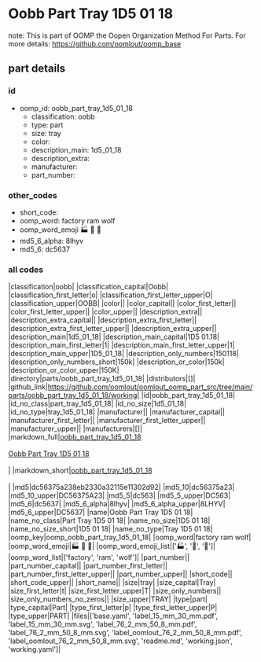 # Oobb Part Tray 1D5 01 18  

note: This is part of OOMP the Oopen Organization Method For Parts. For more details: https://github.com/oomlout/oomp_base

##  part details





### id
* oomp_id: oobb_part_tray_1d5_01_18
  * classification: oobb
  * type: part
  * size: tray
  * color: 
  * description_main: 1d5_01_18
  * description_extra: 
  * manufacturer: 
  * part_number: 

### other_codes
* short_code: 
* oomp_word: factory ram wolf
* oomp_word_emoji :factory: :ram: :wolf:
* md5_6_alpha: 8lhyv
* md5_6: dc5637

### all codes 
|classification|oobb|
|classification_capital|Oobb|
|classification_first_letter|o|
|classification_first_letter_upper|O|
|classification_upper|OOBB|
|color||
|color_capital||
|color_first_letter||
|color_first_letter_upper||
|color_upper||
|description_extra||
|description_extra_capital||
|description_extra_first_letter||
|description_extra_first_letter_upper||
|description_extra_upper||
|description_main|1d5_01_18|
|description_main_capital|1D5 01.18|
|description_main_first_letter|1|
|description_main_first_letter_upper|1|
|description_main_upper|1D5_01_18|
|description_only_numbers|150118|
|description_only_numbers_short|150k|
|description_or_color|150k|
|description_or_color_upper|150K|
|directory|parts/oobb_part_tray_1d5_01_18|
|distributors|[]|
|github_link|https://github.com/oomlout/oomlout_oomp_part_src/tree/main/parts/oobb_part_tray_1d5_01_18/working|
|id|oobb_part_tray_1d5_01_18|
|id_no_class|part_tray_1d5_01_18|
|id_no_size|1d5_01_18|
|id_no_type|tray_1d5_01_18|
|manufacturer||
|manufacturer_capital||
|manufacturer_first_letter||
|manufacturer_first_letter_upper||
|manufacturer_upper||
|manufacturers|[]|
|markdown_full|[oobb_part_tray_1d5_01_18](https://github.com/oomlout/oomlout_oomp_part_src/tree/main/parts/oobb_part_tray_1d5_01_18/working)<br>[](https://github.com/oomlout/oomlout_oomp_part_src/tree/main/parts/oobb_part_tray_1d5_01_18/working)<br>[Oobb Part Tray 1D5 01 18](https://github.com/oomlout/oomlout_oomp_part_src/tree/main/parts/oobb_part_tray_1d5_01_18/working)<br><br>|
|markdown_short|[oobb_part_tray_1d5_01_18](https://github.com/oomlout/oomlout_oomp_part_src/tree/main/parts/oobb_part_tray_1d5_01_18/working)<br><br>|
|md5|dc56375a238eb2330a32115e11302d92|
|md5_10|dc56375a23|
|md5_10_upper|DC56375A23|
|md5_5|dc563|
|md5_5_upper|DC563|
|md5_6|dc5637|
|md5_6_alpha|8lhyv|
|md5_6_alpha_upper|8LHYV|
|md5_6_upper|DC5637|
|name|Oobb Part Tray 1D5 01 18|
|name_no_class|Part Tray 1D5 01 18|
|name_no_size|1D5 01 18|
|name_no_size_short|1D5 01 18|
|name_no_type|Tray 1D5 01 18|
|oomp_key|oomp_oobb_part_tray_1d5_01_18|
|oomp_word|factory ram wolf|
|oomp_word_emoji|:factory: :ram: :wolf:|
|oomp_word_emoji_list|[':factory:', ':ram:', ':wolf:']|
|oomp_word_list|['factory', 'ram', 'wolf']|
|part_number||
|part_number_capital||
|part_number_first_letter||
|part_number_first_letter_upper||
|part_number_upper||
|short_code||
|short_code_upper||
|short_name||
|size|tray|
|size_capital|Tray|
|size_first_letter|t|
|size_first_letter_upper|T|
|size_only_numbers||
|size_only_numbers_no_zeros||
|size_upper|TRAY|
|type|part|
|type_capital|Part|
|type_first_letter|p|
|type_first_letter_upper|P|
|type_upper|PART|
|files|['base.yaml', 'label_15_mm_30_mm.pdf', 'label_15_mm_30_mm.svg', 'label_76_2_mm_50_8_mm.pdf', 'label_76_2_mm_50_8_mm.svg', 'label_oomlout_76_2_mm_50_8_mm.pdf', 'label_oomlout_76_2_mm_50_8_mm.svg', 'readme.md', 'working.json', 'working.yaml']|
